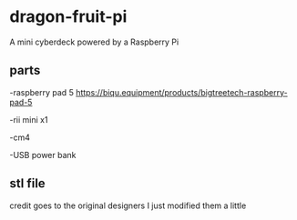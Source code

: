 # dragon-fruit-pi
A mini cyberdeck powered by a Raspberry Pi 
## parts
-raspberry pad 5 https://biqu.equipment/products/bigtreetech-raspberry-pad-5

-rii mini x1 

-cm4

-USB power bank
## stl file
credit goes to the original designers I just modified them a little

